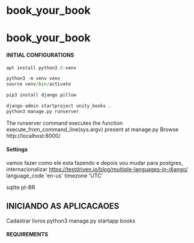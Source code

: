 # book_your_book

# book_your_book
#### INITIAL CONFIGURATIONS

```python
apt install python3.8-venv

python3 -m venv venv
source venv/bin/activate

pip3 install django pillow

django-admin startproject unity_books .
python3 manage.py runserver
```
The runserver command executes the function execute_from_command_line(sys.argv) present at manage.py
Browse
http://localhost:8000/

#### Settings
vamos fazer como ele esta fazendo e depois vou mudar 
para postgres, internacionalizar
https://testdriven.io/blog/multiple-languages-in-django/
language_code 'en-us'
timezone 'UTC'

sqlite 
pt-BR

## INICIANDO AS APLICACAOES
 Cadastrar livros
python3 manage.py startapp books




#### REQUIREMENTS
